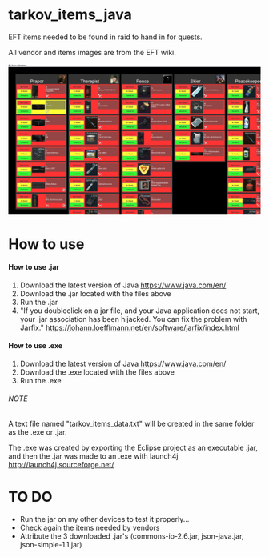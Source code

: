 # tarkov_items_java
EFT items needed to be found in raid to hand in for quests.

All vendor and items images are from the EFT wiki.

![picture alt](https://github.com/onielm/tarkov_items_java/blob/main/screenshots/Screenshot2.png?raw=true "A Screenshot")

# How to use #

#### How to use .jar
1. Download the latest version of Java https://www.java.com/en/
2. Download the .jar located with the files above
3. Run the .jar
4. "If you doubleclick on a jar file, and your Java application does not start, your .jar association has been hijacked. You can fix the problem with Jarfix." https://johann.loefflmann.net/en/software/jarfix/index.html

#### How to use .exe
1. Download the latest version of Java https://www.java.com/en/
2. Download the .exe located with the files above
3. Run the .exe

###### NOTE
A text file named "tarkov_items_data.txt" will be created in the same folder as the .exe or .jar.

The .exe was created by exporting the Eclipse project as an executable .jar, and then the .jar was made to an .exe with launch4j http://launch4j.sourceforge.net/

# TO DO
- Run the jar on my other devices to test it properly...
- Check again the items needed by vendors
- Attribute the 3 downloaded .jar's (commons-io-2.6.jar, json-java.jar, json-simple-1.1.jar)
